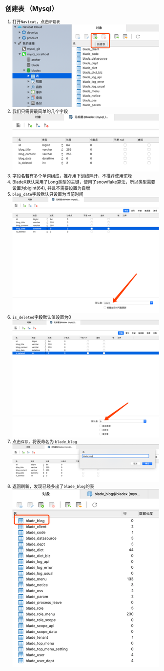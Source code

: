 ## 创建表 （Mysql）
1. 打开`Navicat`，点击`新建表`
![](../../images/screenshot_1579271368002.png)
2. 我们只需要最简单的几个字段
![](../../images/screenshot_1579271442052.png)
3. 字段名若有多个单词组成，推荐用下划线隔开，不推荐使用驼峰
4. BladeX默认采用了Long类型的主键，使用了snowflake算法，所以类型需要设置为bigint(64), 并且不需要设置为自增
5. `blog_date`字段默认只设置为当前时间
![](../../images/screenshot_1579271567138.png)
6. `is_deleted`字段默认值设置为0
![](../../images/screenshot_1579271582346.png)
7. 点击`保存`，将表命名为 `blade_blog`
![](../../images/screenshot_1579271621260.png)
8. 返回刷新，发现已经多出了`blade_blog`的表
![](../../images/screenshot_1579271672797.png)
